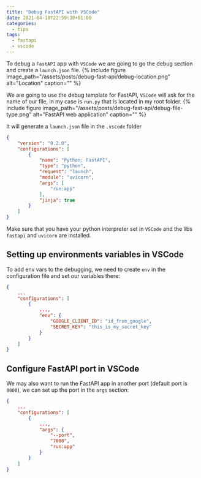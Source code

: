 ```yaml
---
title: "Debug FastAPI with VSCode"
date: 2021-04-18T22:59:30+01:00
categories:
  - tips
tags:
  - fastapi
  - vscode
---
```

To debug a `FastAPI` app with `VSCode` we are going to go the debug section and create a `launch.json` file.
{% include figure image_path="/assets/posts/debug-fast-api/debug-location.png" alt="Location" caption="" %}

We are going to use the debug template for FastAPI, `VSCode` will ask for the name of our file, in my case is `run.py` that is located in my root folder.
{% include figure image_path="/assets/posts/debug-fast-api/debug-file-type.png" alt="FastAPI web application" caption="" %}

It will generate a `launch.json` file in the `.vscode` folder
``` json
{
    "version": "0.2.0",
    "configurations": [
        {
            "name": "Python: FastAPI",
            "type": "python",
            "request": "launch",
            "module": "uvicorn",
            "args": [
                "run:app"
            ],
            "jinja": true
        }
    ]
}
```

Make sure that you have your python interpreter set in `VSCode` and the libs `fastapi` and `uvicorn` are installed.


## Setting up environments variables in VSCode
To add env vars to the debugging, we need to create `env` in the configuration file and set our variables there:
``` json
{
    ...
    "configurations": [
        { 
            ...,
            "env": {
                "GOOGLE_CLIENT_ID": "id_from_google",
                "SECRET_KEY": "this_is_my_secret_key"
            }
        }
    ]
}
```

## Configure FastAPI port in VSCode
We may also want to run the FastAPI app in another port (default port is `8000`), we can set up the port in the `args` section:
``` json
{
    ...
    "configurations": [
        { 
            ...,
            "args": {
                "--port",
                "7000",
                "run:app"
            }
        }
    ]
}
```